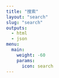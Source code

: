 ```yaml
---
title: "搜索"
layout: "search"
slug: "search"
outputs:
  - html
  - json
menu:
  main:
    weight: -60
    params:
      icon: search
---
```

